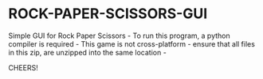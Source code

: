 # ROCK-PAPER-SCISSORS-GUI
Simple GUI for Rock Paper Scissors -
To run this program, a python compiler is required - 
This game is not cross-platform - 
ensure that all files in this zip, are unzipped into the same location - 

CHEERS!
